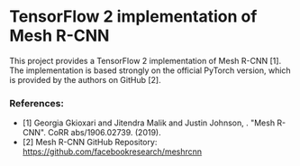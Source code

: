 # TensorFlow 2 implementation of Mesh R-CNN 

This project provides a TensorFlow 2 implementation of Mesh R-CNN [1]. 
The implementation is based strongly on the official PyTorch version, which is provided by the authors on GitHub [2].

### References:

* [1] Georgia Gkioxari and Jitendra Malik and Justin Johnson, . "Mesh R-CNN". CoRR abs/1906.02739. (2019). 
* [2] Mesh R-CNN GitHub Repository: https://github.com/facebookresearch/meshrcnn